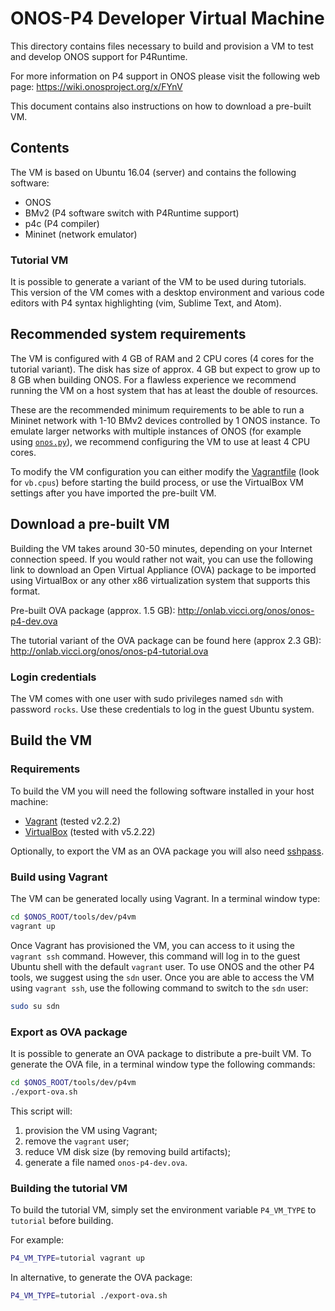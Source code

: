 # ONOS-P4 Developer Virtual Machine

This directory contains files necessary to build and provision a VM to test and
develop ONOS support for P4Runtime.

For more information on P4 support in ONOS please visit the following web page:
<https://wiki.onosproject.org/x/FYnV>

This document contains also instructions on how to download a pre-built VM.

## Contents

The VM is based on Ubuntu 16.04 (server) and contains the following software:

- ONOS
- BMv2 (P4 software switch with P4Runtime support)
- p4c (P4 compiler)
- Mininet (network emulator)

### Tutorial VM

It is possible to generate a variant of the VM to be used during tutorials. This
version of the VM comes with a desktop environment and various code
editors with P4 syntax highlighting (vim, Sublime Text, and Atom).

## Recommended system requirements

The VM is configured with 4 GB of RAM and 2 CPU cores (4 cores for the tutorial
variant). The disk has size of approx. 4 GB but expect to grow up to 8 GB when
building ONOS. For a flawless experience we recommend running the VM on a host
system that has at least the double of resources.

These are the recommended minimum requirements to be able to run a Mininet
network with 1-10 BMv2 devices controlled by 1 ONOS instance. To emulate larger
networks with multiple instances of ONOS (for example using
[`onos.py`](https://wiki.onosproject.org/x/GAOW)), we recommend configuring the
VM to use at least 4 CPU cores.

To modify the VM configuration you can either modify the
[Vagrantfile](./Vagrantfile) (look for `vb.cpus`) before starting the build
process, or use the VirtualBox VM settings after you have imported the
pre-built VM.

## Download a pre-built VM

Building the VM takes around 30-50 minutes, depending on your Internet
connection speed. If you would rather not wait, you can use the following link
to download an Open Virtual Appliance (OVA) package to be imported using
VirtualBox or any other x86 virtualization system that supports this format.

Pre-built OVA package (approx. 1.5 GB):
<http://onlab.vicci.org/onos/onos-p4-dev.ova>

The tutorial variant of the OVA package can be found here (approx 2.3 GB):
<http://onlab.vicci.org/onos/onos-p4-tutorial.ova>

### Login credentials

The VM comes with one user with sudo privileges named `sdn` with password `rocks`.
Use these credentials to log in the guest Ubuntu system.

## Build the VM

### Requirements

To build the VM you will need the following software installed in your host
machine:

- [Vagrant](https://www.vagrantup.com/) (tested v2.2.2)
- [VirtualBox](https://www.virtualbox.org/wiki/Downloads) (tested with v5.2.22)

Optionally, to export the VM as an OVA package you will also need
[sshpass](https://gist.github.com/arunoda/7790979).

### Build using Vagrant

The VM can be generated locally using Vagrant. In a terminal window type:

```bash
cd $ONOS_ROOT/tools/dev/p4vm
vagrant up
```

Once Vagrant has provisioned the VM, you can access to it using the `vagrant
ssh` command. However, this command will log in to the guest Ubuntu shell with
the default `vagrant` user. To use ONOS and the other P4 tools, we suggest using
the `sdn` user. Once you are able to access the VM using `vagrant ssh`, use the
following command to switch to the `sdn` user:

```bash
sudo su sdn
```

### Export as OVA package 

It is possible to generate an OVA package to distribute a pre-built VM.
To generate the OVA file, in a terminal window type the following commands:

```bash
cd $ONOS_ROOT/tools/dev/p4vm
./export-ova.sh
```

This script will:

1. provision the VM using Vagrant;
2. remove the `vagrant` user;
3. reduce VM disk size (by removing build artifacts);
4. generate a file named `onos-p4-dev.ova`.

### Building the tutorial VM

To build the tutorial VM, simply set the environment variable `P4_VM_TYPE` to `tutorial` before building.

For example:

```bash
P4_VM_TYPE=tutorial vagrant up
```

In alternative, to generate the OVA package:

```bash
P4_VM_TYPE=tutorial ./export-ova.sh
```

